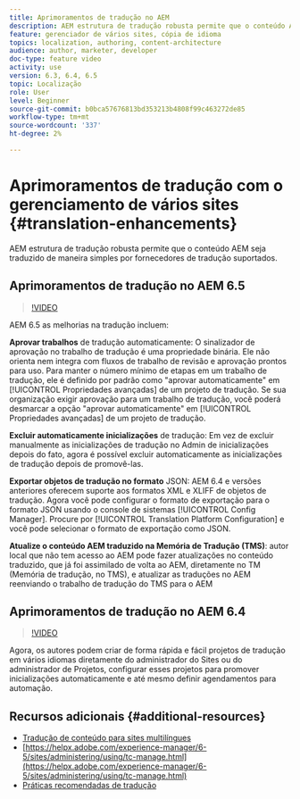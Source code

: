 ```yaml
---
title: Aprimoramentos de tradução no AEM
description: AEM estrutura de tradução robusta permite que o conteúdo AEM seja traduzido de maneira simples por fornecedores de tradução suportados. Saiba mais sobre as melhorias mais recentes.
feature: gerenciador de vários sites, cópia de idioma
topics: localization, authoring, content-architecture
audience: author, marketer, developer
doc-type: feature video
activity: use
version: 6.3, 6.4, 6.5
topic: Localização
role: User
level: Beginner
source-git-commit: b0bca57676813bd353213b4808f99c463272de85
workflow-type: tm+mt
source-wordcount: '337'
ht-degree: 2%

---
```



# Aprimoramentos de tradução com o gerenciamento de vários sites {#translation-enhancements}

AEM estrutura de tradução robusta permite que o conteúdo AEM seja traduzido de maneira simples por fornecedores de tradução suportados.

## Aprimoramentos de tradução no AEM 6.5

>[!VIDEO](https://video.tv.adobe.com/v/27405?quality=9&learn=on)

AEM 6.5 as melhorias na tradução incluem:

**Aprovar trabalhos** de tradução automaticamente: O sinalizador de aprovação no trabalho de tradução é uma propriedade binária. Ele não orienta nem integra com fluxos de trabalho de revisão e aprovação prontos para uso. Para manter o número mínimo de etapas em um trabalho de tradução, ele é definido por padrão como &quot;aprovar automaticamente&quot; em [!UICONTROL Propriedades avançadas] de um projeto de tradução. Se sua organização exigir aprovação para um trabalho de tradução, você poderá desmarcar a opção &quot;aprovar automaticamente&quot; em [!UICONTROL Propriedades avançadas] de um projeto de tradução.

**Excluir automaticamente inicializações** de tradução: Em vez de excluir manualmente as inicializações de tradução no Admin de inicializações depois do fato, agora é possível excluir automaticamente as inicializações de tradução depois de promovê-las.

**Exportar objetos de tradução no formato** JSON: AEM 6.4 e versões anteriores oferecem suporte aos formatos XML e XLIFF de objetos de tradução. Agora você pode configurar o formato de exportação para o formato JSON usando o console de sistemas [!UICONTROL Config Manager]. Procure por [!UICONTROL Translation Platform Configuration] e você pode selecionar o formato de exportação como JSON.

**Atualize o conteúdo AEM traduzido na Memória de Tradução (TMS)**: autor local que não tem acesso ao AEM pode fazer atualizações no conteúdo traduzido, que já foi assimilado de volta ao AEM, diretamente no TM (Memória de tradução, no TMS), e atualizar as traduções no AEM reenviando o trabalho de tradução do TMS para o AEM

## Aprimoramentos de tradução no AEM 6.4

>[!VIDEO](https://video.tv.adobe.com/v/21309?quality=9&learn=on)

Agora, os autores podem criar de forma rápida e fácil projetos de tradução em vários idiomas diretamente do administrador do Sites ou do administrador de Projetos, configurar esses projetos para promover inicializações automaticamente e até mesmo definir agendamentos para automação.

## Recursos adicionais {#additional-resources}

* [Tradução de conteúdo para sites multilíngues](https://helpx.adobe.com/br/experience-manager/6-5/sites/administering/using/translation.html)
* [https://helpx.adobe.com/experience-manager/6-5/sites/administering/using/tc-manage.html](https://helpx.adobe.com/experience-manager/6-5/sites/administering/using/tc-manage.html)
* [Práticas recomendadas de tradução](https://helpx.adobe.com/experience-manager/6-5/sites/administering/using/tc-bp.html)